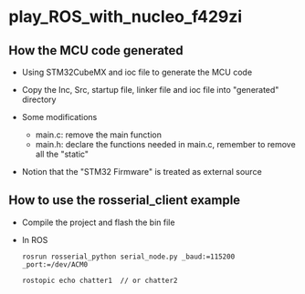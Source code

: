 # play_ROS_with_nucleo_f429zi

## How the MCU code generated

- Using STM32CubeMX and ioc file to generate the MCU code 

- Copy the Inc, Src, startup file, linker file and ioc file into "generated" directory

- Some modifications

  - main.c: remove the main function
  - main.h: declare the functions needed in main.c, remember to remove all the "static"

- Notion that the "STM32 Firmware" is treated as external source 

  

## How to use the rosserial_client example

- Compile the project and flash the bin file

- In ROS

  ```
  rosrun rosserial_python serial_node.py _baud:=115200 _port:=/dev/ACM0
  ```

  ```
  rostopic echo chatter1  // or chatter2
  ```

  

